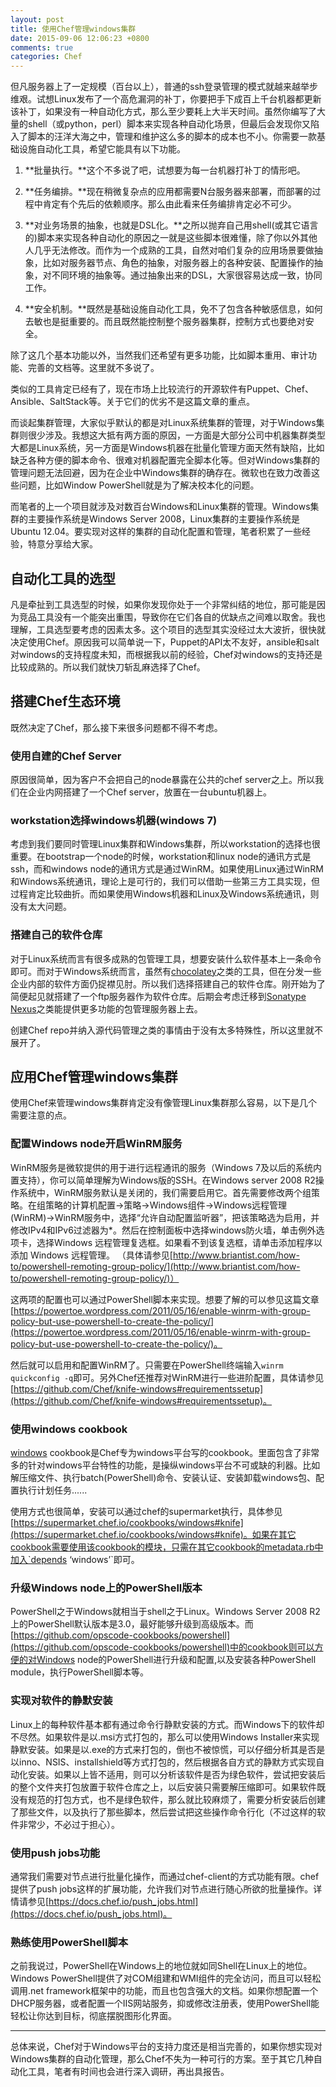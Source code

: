 ```yaml
---
layout: post
title: 使用Chef管理windows集群
date: 2015-09-06 12:06:23 +0800
comments: true
categories: Chef
---
```


但凡服务器上了一定规模（百台以上），普通的ssh登录管理的模式就越来越举步维艰。试想Linux发布了一个高危漏洞的补丁，你要把手下成百上千台机器都更新该补丁，如果没有一种自动化方式，那么至少要耗上大半天时间。虽然你编写了大量的shell（或python，perl）脚本来实现各种自动化场景，但最后会发现你又陷入了脚本的汪洋大海之中，管理和维护这么多的脚本的成本也不小。你需要一款基础设施自动化工具，希望它能具有以下功能。

<!-- more -->

1. **批量执行。**这个不多说了吧，试想要为每一台机器打补丁的情形吧。

2. **任务编排。**现在稍微复杂点的应用都需要N台服务器来部署，而部署的过程中肯定有个先后的依赖顺序。那么由此看来任务编排肯定必不可少。

3. **对业务场景的抽象，也就是DSL化。**之所以抛弃自己用shell(或其它语言的)脚本来实现各种自动化的原因之一就是这些脚本很难懂，除了你以外其他人几乎无法修改。而作为一个成熟的工具，自然对咱们复杂的应用场景要做抽象，比如对服务器节点、角色的抽象，对服务器上的各种安装、配置操作的抽象，对不同环境的抽象等。通过抽象出来的DSL，大家很容易达成一致，协同工作。

4. **安全机制。**既然是基础设施自动化工具，免不了包含各种敏感信息，如何去敏也是挺重要的。而且既然能控制整个服务器集群，控制方式也要绝对安全。

除了这几个基本功能以外，当然我们还希望有更多功能，比如脚本重用、审计功能、完善的文档等。这里就不多说了。

类似的工具肯定已经有了，现在市场上比较流行的开源软件有Puppet、Chef、Ansible、SaltStack等。关于它们的优劣不是这篇文章的重点。

而谈起集群管理，大家似乎默认的都是对Linux系统集群的管理，对于Windows集群则很少涉及。我想这大抵有两方面的原因，一方面是大部分公司中机器集群类型大都是Linux系统，另一方面是Windows机器在批量化管理方面天然有缺陷，比如缺乏各种方便的脚本命令、很难对机器配置完全脚本化等。但对Windows集群的管理问题无法回避，因为在企业中Windows集群的确存在。微软也在致力改善这些问题，比如Window PowerShell就是为了解决校本化的问题。

而笔者的上一个项目就涉及对数百台Windows和Linux集群的管理。Windows集群的主要操作系统是Windows Server 2008，Linux集群的主要操作系统是Ubuntu 12.04。要实现对这样的集群的自动化配置和管理，笔者积累了一些经验，特意分享给大家。

## 自动化工具的选型

凡是牵扯到工具选型的时候，如果你发现你处于一个非常纠结的地位，那可能是因为竞品工具没有一个能突出重围，导致你在它们各自的优缺点之间难以取舍。我也理解，工具选型要考虑的因素太多。这个项目的选型其实没经过太大波折，很快就决定使用Chef。原因我可以简单说一下，Puppet的API太不友好，ansible和salt对windows的支持程度未知，而根据我以前的经验，Chef对windows的支持还是比较成熟的。所以我们就快刀斩乱麻选择了Chef。

## 搭建Chef生态环境

既然决定了Chef，那么接下来很多问题都不得不考虑。

### 使用自建的Chef Server

原因很简单，因为客户不会把自己的node暴露在公共的chef server之上。所以我们在企业内网搭建了一个Chef server，放置在一台ubuntu机器上。

### workstation选择windows机器(windows 7)

考虑到我们要同时管理Linux集群和Windows集群，所以workstation的选择也很重要。在bootstrap一个node的时候，workstation和linux node的通讯方式是ssh，而和windows node的通讯方式是通过WinRM。如果使用Linux通过WinRM和Windows系统通讯，理论上是可行的，我们可以借助一些第三方工具实现，但过程肯定比较曲折。而如果使用Windows机器和Linux及Windows系统通讯，则没有太大问题。

### 搭建自己的软件仓库

对于Linux系统而言有很多成熟的包管理工具，想要安装什么软件基本上一条命令即可。而对于Windows系统而言，虽然有[chocolatey](https://chocolatey.org/)之类的工具，但在分发一些企业内部的软件方面仍捉襟见肘。所以我们选择搭建自己的软件仓库。刚开始为了简便起见就搭建了一个ftp服务器作为软件仓库。后期会考虑迁移到[Sonatype Nexus](http://www.sonatype.com/nexus/product-overview)之类能提供更多功能的包管理服务器上去。

创建Chef repo并纳入源代码管理之类的事情由于没有太多特殊性，所以这里就不展开了。

## 应用Chef管理windows集群

使用Chef来管理windows集群肯定没有像管理Linux集群那么容易，以下是几个需要注意的点。

### 配置Windows node开启WinRM服务

WinRM服务是微软提供的用于进行远程通讯的服务（Windows 7及以后的系统内置支持），你可以简单理解为Windows版的SSH。在Windows server 2008 R2操作系统中，WinRM服务默认是关闭的，我们需要启用它。首先需要修改两个组策略。在组策略的计算机配置->策略->Windows组件->Windows远程管理(WinRM)->WinRM服务中，选择“允许自动配置监听器”，把该策略选为启用，并修改IPv4和IPv6过滤器为*。然后在控制面板中选择windows防火墙，单击例外选项卡，选择Windows 远程管理复选框。如果看不到该复选框，请单击添加程序以添加 Windows 远程管理。
（具体请参见[http://www.briantist.com/how-to/powershell-remoting-group-policy/](http://www.briantist.com/how-to/powershell-remoting-group-policy/)）

这两项的配置也可以通过PowerShell脚本来实现。想要了解的可以参见这篇文章[https://powertoe.wordpress.com/2011/05/16/enable-winrm-with-group-policy-but-use-powershell-to-create-the-policy/](https://powertoe.wordpress.com/2011/05/16/enable-winrm-with-group-policy-but-use-powershell-to-create-the-policy/)。

然后就可以启用和配置WinRM了。只需要在PowerShell终端输入`winrm quickconfig -q`即可。另外Chef还推荐对WinRM进行一些进阶配置，具体请参见[https://github.com/Chef/knife-windows#requirementssetup](https://github.com/Chef/knife-windows#requirementssetup)。


### 使用windows cookbook

[windows](https://github.com/opscode-cookbooks/windows) cookbook是Chef专为windows平台写的cookbook。里面包含了非常多的针对windows平台特性的功能，是操纵windows平台不可或缺的利器。比如解压缩文件、执行batch(PowerShell)命令、安装认证、安装卸载windows包、配置执行计划任务......

使用方式也很简单，安装可以通过chef的supermarket执行，具体参见[https://supermarket.chef.io/cookbooks/windows#knife](https://supermarket.chef.io/cookbooks/windows#knife)。如果在其它cookbook需要使用该cookbook的模块，只需在其它cookbook的metadata.rb中加入`depends ‘windows’`即可。

### 升级Windows node上的PowerShell版本

PowerShell之于Windows就相当于shell之于Linux。Windows Server 2008 R2上的PowerShell默认版本是3.0，最好能够升级到高级版本。而[https://github.com/opscode-cookbooks/powershell](https://github.com/opscode-cookbooks/powershell)中的cookbook则可以方便的对Windows node的PowerShell进行升级和配置,以及安装各种PowerShell module，执行PowerShell脚本等。

### 实现对软件的静默安装

Linux上的每种软件基本都有通过命令行静默安装的方式。而Windows下的软件却不尽然。如果软件是以.msi方式打包的，那么可以使用Windows Installer来实现静默安装。如果是以.exe的方式来打包的，倒也不被惊慌，可以仔细分析其是否是以inno、NSIS、installshield等方式打包的，然后根据各自方式的静默方式实现自动化安装。如果以上皆不适用，则可以分析该软件是否为绿色软件，尝试把安装后的整个文件夹打包放置于软件仓库之上，以后安装只需要解压缩即可。如果软件既没有规范的打包方式，也不是绿色软件，那么就比较麻烦了，需要分析安装后创建了那些文件，以及执行了那些脚本，然后尝试把这些操作命令行化（不过这样的软件非常少，不必过于担心）。

### 使用push jobs功能

通常我们需要对节点进行批量化操作，而通过chef-client的方式功能有限。chef提供了push jobs这样的扩展功能，允许我们对节点进行随心所欲的批量操作。详情请参见[https://docs.chef.io/push_jobs.html](https://docs.chef.io/push_jobs.html)。

### 熟练使用PowerShell脚本

之前我说过，PowerShell在Windows上的地位就如同Shell在Linux上的地位。Windows PowerShell提供了对COM组建和WMI组件的完全访问，而且可以轻松调用.net framework框架中的功能，而且也包含强大的文档。如果你想配置一个DHCP服务器，或者配置一个IIS网站服务，抑或修改注册表，使用PowerShell能轻松让你达到目标，彻底摆脱图形化界面。

-------------------------

总体来说，Chef对于Windows平台的支持力度还是相当完善的，如果你想实现对Windows集群的自动化管理，那么Chef不失为一种可行的方案。至于其它几种自动化工具，笔者有时间也会进行深入调研，再出具报告。











